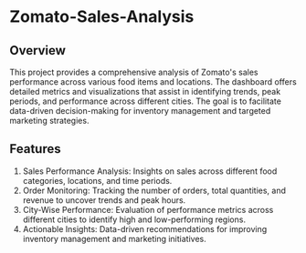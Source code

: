 # Zomato-Sales-Analysis

## Overview

This project provides a comprehensive analysis of Zomato's sales performance across various food items and locations. The dashboard offers detailed metrics and visualizations that assist in identifying trends, peak periods, and performance across different cities. The goal is to facilitate data-driven decision-making for inventory management and targeted marketing strategies.

## Features

1) Sales Performance Analysis: Insights on sales across different food categories, locations, and time periods.
2) Order Monitoring: Tracking the number of orders, total quantities, and revenue to uncover trends and peak hours.
3) City-Wise Performance: Evaluation of performance metrics across different cities to identify high and low-performing regions.
4) Actionable Insights: Data-driven recommendations for improving inventory management and marketing initiatives.
